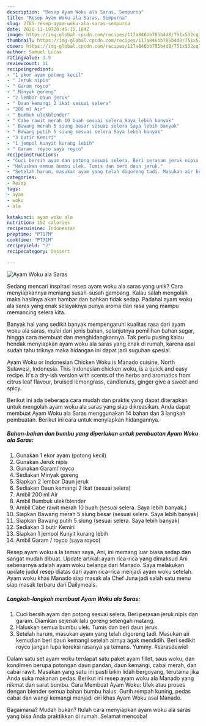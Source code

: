 ```yaml
---
description: "Resep Ayam Woku ala Saras, Sempurna"
title: "Resep Ayam Woku ala Saras, Sempurna"
slug: 2785-resep-ayam-woku-ala-saras-sempurna
date: 2020-11-19T20:45:15.104Z
image: https://img-global.cpcdn.com/recipes/117a846bb785b4d8/751x532cq70/ayam-woku-ala-saras-foto-resep-utama.jpg
thumbnail: https://img-global.cpcdn.com/recipes/117a846bb785b4d8/751x532cq70/ayam-woku-ala-saras-foto-resep-utama.jpg
cover: https://img-global.cpcdn.com/recipes/117a846bb785b4d8/751x532cq70/ayam-woku-ala-saras-foto-resep-utama.jpg
author: Samuel Lucas
ratingvalue: 3.9
reviewcount: 11
recipeingredient:
- "1 ekor ayam potong kecil"
- " Jeruk nipis"
- " Garam royco"
- " Minyak goreng"
- "2 lembar Daun jeruk"
- " Daun kemangi 2 ikat sesuai selera"
- "200 ml Air"
- " Bumbuk ulekblender"
- " Cabe rawit merah 10 buah sesuai selera Saya lebih banyak"
- " Bawang merah 5 siung besar sesuai selera Saya lebih banyak"
- " Bawang putih 5 siung sesuai selera Saya lebih banyak"
- "3 butir Kemiri"
- "1 jempol Kunyit kurang lebih"
- " Garam  royco saya royco"
recipeinstructions:
- "Cuci bersih ayam dan potong sesuai selera. Beri perasan jeruk nipis dan garam. Diamkan sejenak lalu goreng setengah matang."
- "Haluskan semua bumbu ulek. Tumis dan beri daun jeruk."
- "Setelah harum, masukan ayam yang telah digoreng tadi. Masukan air kemudian beri daun kemangi setelah airnya agak mendidih. Beri sedikit royco jangan lupa koreksi rasanya ya temans. Yummy. #sarasdewiel"
categories:
- Resep
tags:
- ayam
- woku
- ala

katakunci: ayam woku ala 
nutrition: 152 calories
recipecuisine: Indonesian
preptime: "PT17M"
cooktime: "PT31M"
recipeyield: "2"
recipecategory: Dessert

---
```



![Ayam Woku ala Saras](https://img-global.cpcdn.com/recipes/117a846bb785b4d8/751x532cq70/ayam-woku-ala-saras-foto-resep-utama.jpg)

Sedang mencari inspirasi resep ayam woku ala saras yang unik? Cara menyiapkannya memang susah-susah gampang. Kalau salah mengolah maka hasilnya akan hambar dan bahkan tidak sedap. Padahal ayam woku ala saras yang enak selayaknya punya aroma dan rasa yang mampu memancing selera kita.

Banyak hal yang sedikit banyak mempengaruhi kualitas rasa dari ayam woku ala saras, mulai dari jenis bahan, selanjutnya pemilihan bahan segar, hingga cara membuat dan menghidangkannya. Tak perlu pusing kalau hendak menyiapkan ayam woku ala saras yang enak di rumah, karena asal sudah tahu triknya maka hidangan ini dapat jadi suguhan spesial.

Ayam Woku or Indonesian Chicken Woku is Manado cuisine, North Sulawesi, Indonesia. This Indonesian chicken woku, is a quick and easy recipe. It&#39;s a dry-ish version with scents of the herbs and aromatics from citrus leaf flavour, bruised lemongrass, candlenuts, ginger give a sweet and spicy.


Berikut ini ada beberapa cara mudah dan praktis yang dapat diterapkan untuk mengolah ayam woku ala saras yang siap dikreasikan. Anda dapat membuat Ayam Woku ala Saras menggunakan 14 bahan dan 3 langkah pembuatan. Berikut ini cara untuk menyiapkan hidangannya.

<!--inarticleads1-->

##### Bahan-bahan dan bumbu yang diperlukan untuk pembuatan Ayam Woku ala Saras:

1. Gunakan 1 ekor ayam (potong kecil)
1. Gunakan  Jeruk nipis
1. Gunakan  Garam/ royco
1. Sediakan  Minyak goreng
1. Siapkan 2 lembar Daun jeruk
1. Sediakan  Daun kemangi 2 ikat (sesuai selera)
1. Ambil 200 ml Air
1. Ambil  Bumbuk ulek/blender
1. Ambil  Cabe rawit merah 10 buah (sesuai selera. Saya lebih banyak.)
1. Siapkan  Bawang merah 5 siung besar (sesuai selera. Saya lebih banyak)
1. Siapkan  Bawang putih 5 siung (sesuai selera. Saya lebih banyak)
1. Sediakan 3 butir Kemiri
1. Siapkan 1 jempol Kunyit kurang lebih
1. Ambil  Garam / royco (saya royco)


Resep ayam woku a la teman saya, Ani, ini memang luar biasa sedap dan sangat mudah dibuat. Update artikal: ayam rica-rica yang dimaksud Ani sebenarnya adalah ayam woku belanga dari Manado. Saya melakukan update judul resep diatas dari ayam rica-rica menjadi ayam woku setelah. Ayam woku khas Manado siap masak ala Chef Juna jadi salah satu menu siap masak terbaru dari Dailymeals. 

<!--inarticleads2-->

##### Langkah-langkah membuat Ayam Woku ala Saras:

1. Cuci bersih ayam dan potong sesuai selera. Beri perasan jeruk nipis dan garam. Diamkan sejenak lalu goreng setengah matang.
1. Haluskan semua bumbu ulek. Tumis dan beri daun jeruk.
1. Setelah harum, masukan ayam yang telah digoreng tadi. Masukan air kemudian beri daun kemangi setelah airnya agak mendidih. Beri sedikit royco jangan lupa koreksi rasanya ya temans. Yummy. #sarasdewiel


Dalam satu set ayam woku terdapat satu paket ayam fillet, saus woku, dan kondimen berupa potongan daun pandan, daun kemangi, cabai merah, dan cabai rawit. Masakan yang satu ini pasti bikin lidah bergoyang, terutama jika Anda suka makanan pedas. Berikut ini resep ayam woku ala Manado yang nikmat dan sarat bumbu. Cara Membuat Ayam Woku: Ulek atau proses dengan blender semua bahan bumbu halus. Gurih rempah kuning, pedas cabai dan wangi kemangi menjadi ciri khas Ayam Woku asal Manado. 

Bagaimana? Mudah bukan? Itulah cara menyiapkan ayam woku ala saras yang bisa Anda praktikkan di rumah. Selamat mencoba!
